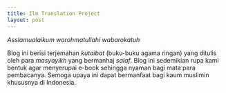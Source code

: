 ```yaml
---
title: Ilm Translation Project
layout: post
---
```

*Asslamualaikum warohmatullahi wabarokatuh*

Blog ini berisi terjemahan *kutaibat* (buku-buku agama ringan) yang ditulis oleh para *masyayikh* yang bermanhaj *salaf*. Blog ini sedemikian rupa kami bentuk agar menyerupai e-book sehingga nyaman bagi mata para pembacanya. Semoga upaya ini dapat bermanfaat bagi kaum muslimin khususnya di Indonesia.  
